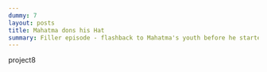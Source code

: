 ```yaml
---
dummy: 7
layout: posts
title: Mahatma dons his Hat
summary: Filler episode - flashback to Mahatma's youth before he started to wear his trademark trucker cap
---
```

project8